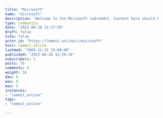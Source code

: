 ```yaml
---
title: "Microsoft" 
name: "microsoft"
description: "Welcome to the Microsoft subreddit. Content here should be primarily about Microsoft's suite of services, products and games which we publish. If..."
type: community
date: "2023-06-28 15:17:56"
draft: false
nsfw: false
actor_id: "https://lemmit.online/c/microsoft"
host: lemmit.online
lastmod: "1969-12-31 19:00:00"
published: "2023-06-26 12:29:14"
subscribers: 1
posts: 56
comments: 0
weight: 56
dau: 0
wau: 0
mau: 0
instances:
- "lemmit_online"
tags: 
- "lemmit_online"

---
```

